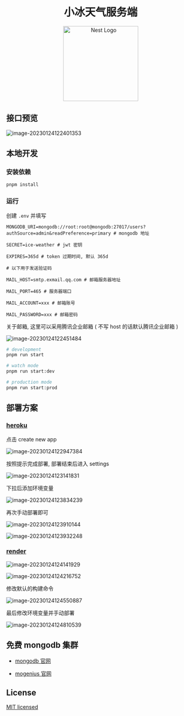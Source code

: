 <div align="center">
  <h1>小冰天气服务端</h1>
  <a href="http://nestjs.com/" target="blank">
    <img src="https://nestjs.com/img/logo-small.svg" width="200" alt="Nest Logo" />
  </a>
</div>

## 接口预览

![image-20230124122401353](../assets/image-20230124122401353.png)

## 本地开发

### 安装依赖

```bash
pnpm install
```

### 运行

创建 `.env` 并填写

```
MONGODB_URI=mongodb://root:root@mongodb:27017/users?authSource=admin&readPreference=primary # mongodb 地址

SECRET=ice-weather # jwt 密钥

EXPIRES=365d # token 过期时间, 默认 365d

# 以下用于发送验证码

MAIL_HOST=smtp.exmail.qq.com # 邮箱服务器地址

MAIL_PORT=465 # 服务器端口

MAIL_ACCOUNT=xxx # 邮箱账号

MAIL_PASSWORD=xxx # 邮箱密码
```

关于邮箱, 这里可以采用腾讯企业邮箱 ( 不写 host 的话默认腾讯企业邮箱 )

![image-20230124122451484](../assets/image-20230124122451484.png)

```bash
# development
pnpm run start

# watch mode
pnpm run start:dev

# production mode
pnpm run start:prod
```

## 部署方案

### [heroku](https://dashboard.heroku.com)

点击 create new app

![image-20230124122947384](../assets/image-20230124122947384.png)

按照提示完成部署, 部署结束后进入 settings

![image-20230124123141831](../assets/image-20230124123141831.png)

下拉后添加环境变量

![image-20230124123834239](../assets/image-20230124123834239.png)

再次手动部署即可

![image-20230124123910144](../assets/image-20230124123910144.png)

![image-20230124123932248](../assets/image-20230124123932248.png)

### [render](https://render.com)

![image-20230124124141929](../assets/image-20230124124141929.png)

![image-20230124124216752](../assets/image-20230124124216752.png)

修改默认的构建命令

![image-20230124124550887](../assets/image-20230124124550887.png)

最后修改环境变量并手动部署

![image-20230124124810539](../assets/image-20230124124810539.png)

## 免费 mongodb 集群

- [mongodb 官网](https://cloud.mongodb.com)

- [mogenius 官网](https://mogenius.com)

## License

[MIT licensed](LICENSE)
